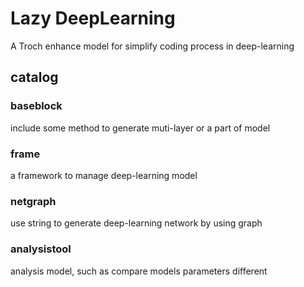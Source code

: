 # Lazy DeepLearning

A Troch enhance model for simplify coding process in deep-learning

## catalog

### baseblock

include some method to generate muti-layer or a part of model

### frame

a framework to manage deep-learning model

### netgraph

use string to generate deep-learning network by using graph

### analysistool

analysis model, such as compare models parameters different